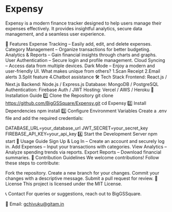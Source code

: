 # Expensy
Expensy is a modern finance tracker designed to help users manage their expenses effectively. It provides insightful analytics, secure data management, and a seamless user experience.

📌 Features
Expense Tracking – Easily add, edit, and delete expenses.
Category Management – Organize transactions for better budgeting.
Analytics & Reports – Gain financial insights through charts and graphs.
User Authentication – Secure login and profile management.
Cloud Syncing – Access data from multiple devices.
Dark Mode – Enjoy a modern and user-friendly UI.
What makes unique from others?
1.Scan Receipt
2.Email alerts
3.Split feature
4.Chatbot assistance
🛠 Tech Stack
Frontend:
React.js / Next.js
Backend:
Node.js / Express.js
Database:
MongoDB / PostgreSQL
Authentication:
Firebase Auth / JWT
Hosting:
Vercel / AWS / Heroku
🚀 Installation Guide
1️⃣ Clone the Repository
git clone https://github.com/BigGSSquare/Expensy.git
cd Expensy
2️⃣ Install Dependencies
npm install
3️⃣ Configure Environment Variables
Create a .env file and add the required credentials:

DATABASE_URL=your_database_url
JWT_SECRET=your_secret_key
FIREBASE_API_KEY=your_api_key
4️⃣ Start the Development Server
npm start
📘 Usage Guide
Sign Up & Log In – Create an account and securely log in.
Add Expenses – Input your transactions with categories.
View Analytics – Analyze spending trends via reports.
Export Reports – Download financial summaries.
🤝 Contribution Guidelines
We welcome contributions! Follow these steps to contribute:

Fork the repository.
Create a new branch for your changes.
Commit your changes with a descriptive message.
Submit a pull request for review.
📜 License
This project is licensed under the MIT License.

📞 Contact
For queries or suggestions, reach out to BigGSSquare.

📧 Email: gchivuku@gitam.in
